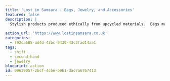 ```yaml
---
title: 'Lost in Samsara - Bags, Jewelry, and Accessories'
featured: false
description: |
  Stylish products produced ethically from upcycled materials.  Bags made from cement bags, tires, and jewelry made from upcycled bullet casings.
  
action_url: 'https://www.lostinsamsara.co.uk'
categories:
  - f92ca585-ad4d-43bc-9430-43c2fad14aa1
tags:
  - shift
  - second-hand
  - jewelry
blueprint: action
id: 09639057-2bcf-4cbe-b9b1-dac7a6767413
---
```

